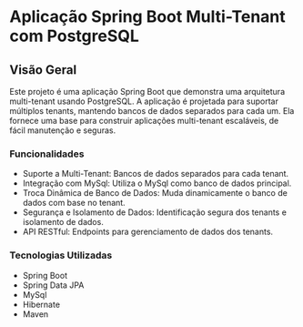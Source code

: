 
# Aplicação Spring Boot Multi-Tenant com PostgreSQL

## Visão Geral
Este projeto é uma aplicação Spring Boot que demonstra uma arquitetura multi-tenant usando PostgreSQL. A aplicação é projetada para suportar múltiplos tenants, mantendo bancos de dados separados para cada um. Ela fornece uma base para construir aplicações multi-tenant escaláveis, de fácil manutenção e seguras.

### Funcionalidades
* Suporte a Multi-Tenant: Bancos de dados separados para cada tenant.
* Integração com MySql: Utiliza o MySql como banco de dados principal.
* Troca Dinâmica de Banco de Dados: Muda dinamicamente o banco de dados com base no tenant.
* Segurança e Isolamento de Dados: Identificação segura dos tenants e isolamento de dados.
* API RESTful: Endpoints para gerenciamento de dados dos tenants.

### Tecnologias Utilizadas
* Spring Boot
* Spring Data JPA
* MySql
* Hibernate
* Maven
